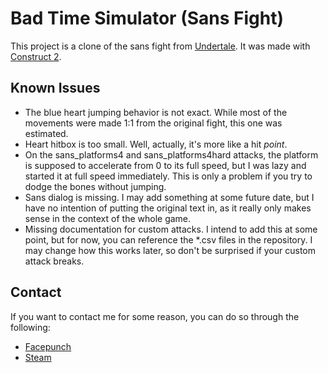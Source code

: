 # Bad Time Simulator (Sans Fight)
This project is a clone of the sans fight from [Undertale](http://undertale.com/).
It was made with [Construct 2](https://www.scirra.com/construct2).

Known Issues
------------
- The blue heart jumping behavior is not exact. While most of the movements were made 1:1 from the original fight, this one was estimated.
- Heart hitbox is too small. Well, actually, it's more like a hit _point_.
- On the sans_platforms4 and sans_platforms4hard attacks, the platform is supposed to accelerate from 0 to its full speed, but I was lazy and started it at full speed immediately. This is only a problem if you try to dodge the bones without jumping.
- Sans dialog is missing. I may add something at some future date, but I have no intention of putting the original text in, as it really only makes sense in the context of the whole game.
- Missing documentation for custom attacks. I intend to add this at some point, but for now, you can reference the *.csv files in the repository. I may change how this works later, so don't be surprised if your custom attack breaks.

Contact
-------
If you want to contact me for some reason, you can do so through the following:

- [Facepunch](https://facepunch.com/member.php?u=13155)
- [Steam](http://steamcommunity.com/id/Jcw87/)
